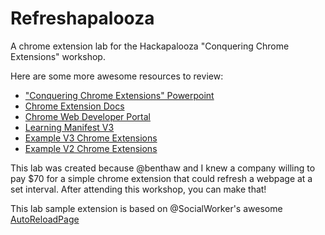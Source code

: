 # Refreshapalooza

A chrome extension lab for the Hackapalooza "Conquering Chrome Extensions" workshop.

Here are some more awesome resources to review:

- ["Conquering Chrome Extensions" Powerpoint](https://docs.google.com/presentation/d/1NRkjRCOMCr7UJd68WIn55IbtgIiQw_SVu5pvIUoxp1U/edit?usp=sharing)
- [Chrome Extension Docs](https://developer.chrome.com/docs/extensions)
- [Chrome Web Developer Portal](https://chrome.google.com/webstore/devconsole/)
- [Learning Manifest V3](https://github.com/kentbrew/learning-manifest-v3)
- [Example V3 Chrome Extensions](https://github.com/GoogleChrome/chrome-extensions-samples/tree/main/examples)
- [Example V2 Chrome Extensions](https://github.com/orbitbot/chrome-extensions-examples)

This lab was created because @benthaw and I knew a company willing to pay $70 for a simple chrome extension that could refresh a webpage at a set interval. After attending this workshop, you can make that!

This lab sample extension is based on @SocialWorker's awesome [AutoReloadPage](https://chrome.google.com/webstore/detail/auto-reload-page/cggooibcfafefodnecpcbgiebbjjpnpb/related)